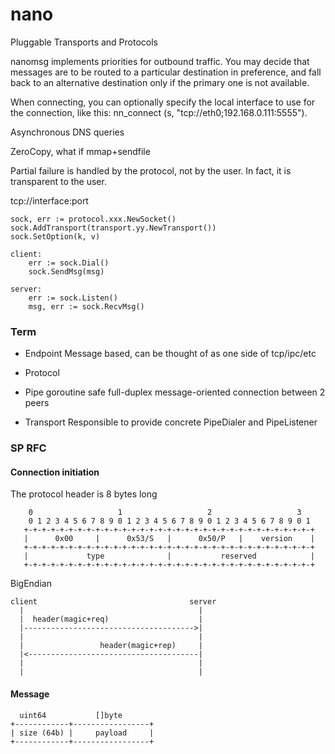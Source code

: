 nano
====


Pluggable Transports and Protocols

nanomsg implements priorities for outbound traffic. You may decide that messages are to be routed to a particular destination in preference, and fall back to an alternative destination only if the primary one is not available.

When connecting, you can optionally specify the local interface to use for the connection, like this: nn_connect (s, "tcp://eth0;192.168.0.111:5555").

Asynchronous DNS queries


ZeroCopy, what if mmap+sendfile

Partial failure is handled by the protocol, not by the user. In fact, it is transparent to the user.



tcp://interface:port 


    sock, err := protocol.xxx.NewSocket()
    sock.AddTransport(transport.yy.NewTransport())
    sock.SetOption(k, v)

    client:
        err := sock.Dial()
        sock.SendMsg(msg)

    server:
        err := sock.Listen()
        msg, err := sock.RecvMsg()


### Term

- Endpoint
  Message based, can be thought of as one side of tcp/ipc/etc

- Protocol
  
- Pipe
  goroutine safe full-duplex message-oriented connection between 2 peers

- Transport
  Responsible to provide concrete PipeDialer and PipeListener


### SP RFC

#### Connection initiation

The protocol header is 8 bytes long


        0                   1                   2                   3
        0 1 2 3 4 5 6 7 8 9 0 1 2 3 4 5 6 7 8 9 0 1 2 3 4 5 6 7 8 9 0 1
       +-+-+-+-+-+-+-+-+-+-+-+-+-+-+-+-+-+-+-+-+-+-+-+-+-+-+-+-+-+-+-+-+
       |      0x00     |      0x53/S   |      0x50/P   |    version    |
       +-+-+-+-+-+-+-+-+-+-+-+-+-+-+-+-+-+-+-+-+-+-+-+-+-+-+-+-+-+-+-+-+
       |             type              |           reserved            |
       +-+-+-+-+-+-+-+-+-+-+-+-+-+-+-+-+-+-+-+-+-+-+-+-+-+-+-+-+-+-+-+-+

   BigEndian


    client                                  server
      |                                       |
      |  header(magic+req)                    |
      |-------------------------------------->|
      |                                       |
      |                 header(magic+rep)     |
      |<--------------------------------------|
      |                                       |
      |                                       |

#### Message

      uint64           []byte
    +------------+-----------------+
    | size (64b) |     payload     |
    +------------+-----------------+
